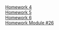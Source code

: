 [Homework 4](https://qurence.github.io/lessonsJS/Lesson4/HomeWork/)  
[Homework 5](https://qurence.github.io/lessonsJS/Lesson5/HomeWork/)  
[Homework 6](https://qurence.github.io/lessonsJS/Lesson6/HomeWork/)  
[Homework Module #26](https://qurence.github.io/lessonsJS/ModuModule%2026%20ES6le/HomeWork/)  